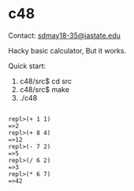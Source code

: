 # c48
Contact: sdmay18-35@iastate.edu

Hacky basic calculator, But it works.

Quick start:

1. c48/src$ cd src
2. c48/src$ make
3. ./c48

<pre><code class="lisp">
repl>(+ 1 1)
=>2
repl>(+ 8 4)
=>12
repl>(- 7 2)
=>5
repl>(/ 6 2)
=>3
repl>(* 6 7)
=>42
</pre></code>
